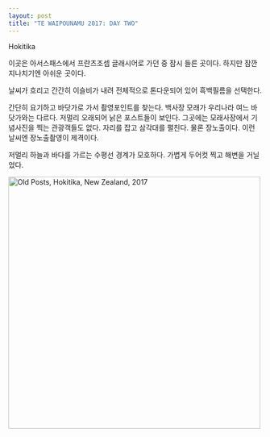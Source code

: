 ```yaml
---
layout: post
title: "TE WAIPOUNAMU 2017: DAY TWO"
---
```


Hokitika

이곳은 아서스패스에서 프란츠조셉 글래시어로 가던 중 잠시 들른 곳이다. 하지만 잠깐 지나치기엔 아쉬운 곳이다.

날씨가 흐리고 간간히 이슬비가 내려 전체적으로 톤다운되어 있어 흑백필름을 선택한다.

간단히 요기하고 바닷가로 가서 촬영포인트를 찾는다. 백사장 모래가 우리나라 여느 바닷가와는 다르다. 
저멀리 오래되어 낡은 포스트들이 보인다. 그곳에는 모래사장에서 기념사진을 찍는 관광객들도 없다.
자리를 잡고 삼각대를 펼친다. 물론 장노출이다. 이런 날씨엔 장노출촬영이 제격이다.

저멀리 하늘과 바다를 가르는 수평선 경계가 모호하다.
가볍게 두어컷 찍고 해변을 거닐었다.
<div class="post">
<a data-flickr-embed="true"  href="https://www.flickr.com/photos/paulseo/33117840483/in/photostream/" title="Old Posts, Hokitika, New Zealand, 2017"><img src="https://c1.staticflickr.com/3/2879/33117840483_f9f2aed258.jpg" width="500" height="500" alt="Old Posts, Hokitika, New Zealand, 2017"></a><script async src="//embedr.flickr.com/assets/client-code.js" charset="utf-8"></script>
</div>
